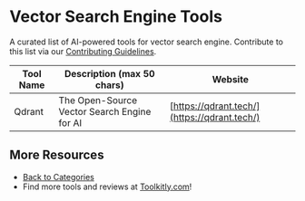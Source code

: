 # Vector Search Engine Tools

A curated list of AI-powered tools for vector search engine. Contribute to this list via our [Contributing Guidelines](../CONTRIBUTING.md).

| Tool Name | Description (max 50 chars) | Website |
|-----------|----------------------------|---------|
| Qdrant | The Open-Source Vector Search Engine for AI | [https://qdrant.tech/](https://qdrant.tech/) |

## More Resources
- [Back to Categories](../README.md)
- Find more tools and reviews at [Toolkitly.com](https://toolkitly.com)!
